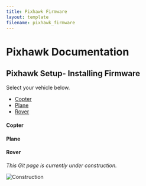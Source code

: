 ```yaml
---
title: Pixhawk Firmware
layout: template
filename: pixhawk_firmware
---
```


# Pixhawk Documentation

## Pixhawk Setup- Installing Firmware

Select your vehicle below.

- [Copter](#Copter)
- [Plane](#Plane)
- [Rover](#Rover)


#### Copter

#### Plane

#### Rover

*This Git page is currently under construction.*

![Construction](http://thumbnails.billiondigital.com/482/945482/824100_small_checkboard.jpg)
